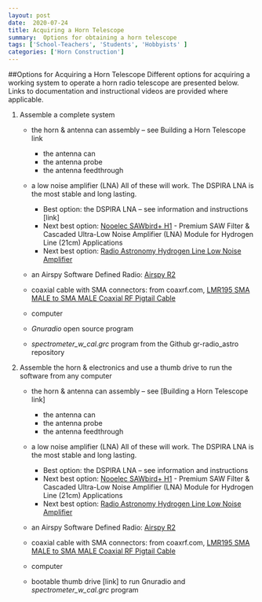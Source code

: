 ```yaml
---
layout: post
date:  2020-07-24
title: Acquiring a Horn Telescope
summary:  Options for obtaining a horn telescope
tags: ['School-Teachers', 'Students', 'Hobbyists' ]
categories: ['Horn Construction']
---
```

##Options for Acquiring a Horn Telescope
Different options for acquiring a working system to operate a horn radio telescope are presented below. Links to documentation and instructional videos are provided where applicable.

1. Assemble a complete system
   - the horn & antenna can assembly – see Building a Horn Telescope link

      * the antenna can
      * the antenna probe
      * the antenna feedthrough

   - a low noise amplifier (LNA)
       All of these will work. The DSPIRA LNA is the most stable and long lasting.

      * Best option: the DSPIRA LNA – see information and instructions [link]
      * Next best option: [Nooelec SAWbird+ H1](https://www.nooelec.com/store/sdr/sdr-addons/sawbird-h1.html) - Premium SAW Filter & Cascaded Ultra-Low Noise Amplifier (LNA) Module for Hydrogen Line (21cm) Applications
      * Next best option: [Radio Astronomy Hydrogen Line Low Noise Amplifier](https://www.tindie.com/products/gpio/radio-astronomy-hydrogen-line-low-noise-amplifier/) 

   - an Airspy Software Defined Radio: [Airspy R2](https://airspy.com/airspy-r2) 
   - coaxial cable with SMA connectors: from coaxrf.com, [LMR195 SMA MALE to SMA MALE Coaxial RF Pigtail Cable](https://www.coaxrf.com/shop/1-rf-coaxial-cables/times-microwave-lmr195/sma-male-times-microwave-lmr195/lmr195-sma-male-to-sma-male-coaxial-rf-pigtail-cable-2/)
   - computer
   - *Gnuradio* open source program
   - *spectrometer_w_cal.grc* program from the Github gr-radio_astro repository

2. Assemble the horn & electronics and use a thumb drive to run the software from any computer
   - the horn & antenna can assembly – see [Building a Horn Telescope link]

      + the antenna can
      + the antenna probe
      + the antenna feedthrough

   - a low noise amplifier (LNA)
       All of these will work. The DSPIRA LNA is the most stable and long lasting.
      * Best option: the DSPIRA LNA – see information and instructions 
      * Next best option: [Nooelec SAWbird+ H1](https://www.nooelec.com/store/sdr/sdr-addons/sawbird-h1.html) - Premium SAW Filter & Cascaded Ultra-Low Noise Amplifier (LNA) Module for Hydrogen Line (21cm) Applications
      * Next best option: [Radio Astronomy Hydrogen Line Low Noise Amplifier](https://www.tindie.com/products/gpio/radio-astronomy-hydrogen-line-low-noise-amplifier/) 

   - an Airspy Software Defined Radio: [Airspy R2](https://airspy.com/airspy-r2) 
   - coaxial cable with SMA connectors: from coaxrf.com, [LMR195 SMA MALE to SMA MALE Coaxial RF Pigtail Cable](https://www.coaxrf.com/shop/1-rf-coaxial-cables/times-microwave-lmr195/sma-male-times-microwave-lmr195/lmr195-sma-male-to-sma-male-coaxial-rf-pigtail-cable-2/)
   - computer
   - bootable thumb drive [link] to run Gnuradio and *spectrometer_w_cal.grc* program 